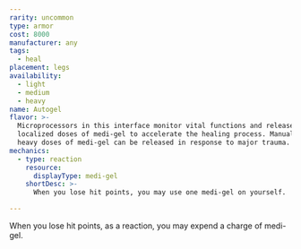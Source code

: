 ```yaml
---
rarity: uncommon
type: armor
cost: 8000
manufacturer: any
tags:
  - heal
placement: legs
availability:
  - light
  - medium
  - heavy
name: Autogel
flavor: >-
  Microprocessors in this interface monitor vital functions and release small
  localized doses of medi-gel to accelerate the healing process. Manually timed
  heavy doses of medi-gel can be released in response to major trauma.
mechanics:
  - type: reaction
    resource:
      displayType: medi-gel
    shortDesc: >-
      When you lose hit points, you may use one medi-gel on yourself.

---
```

When you lose hit points, as a reaction, you may expend a charge of medi-gel.
